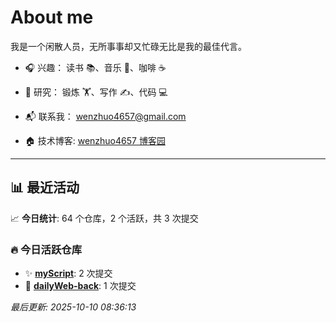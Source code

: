 # About me

我是一个闲散人员，无所事事却又忙碌无比是我的最佳代言。

- 🎧 兴趣： 读书 📚、音乐 🎵、咖啡 ☕  
- 🧪 研究： 锻炼 🏋️、写作 ✍️、代码 💻  

- 📬 联系我： wenzhuo4657@gmail.com  
- 🏠 技术博客:  [wenzhuo4657 博客园](https://www.cnblogs.com/wenzhuo4657)
---

## 📊 最近活动

📈 **今日统计**: 64 个仓库，2 个活跃，共 3 次提交

### 🔥 今日活跃仓库

- ✨ **[myScript](https://github.com/wenzhuo4657/myScript)**: 2 次提交
- 📝 **[dailyWeb-back](https://github.com/wenzhuo4657/dailyWeb-back)**: 1 次提交


*最后更新: 2025-10-10 08:36:13*
